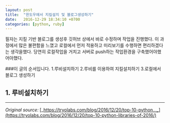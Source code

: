 ```yaml
---
layout: post
title:  "윈도우에서 지킬설치 및 블로그생성하기"
date:   2016-12-29 18:34:10 +0700
categories: [python, ruby]
---
```


필자는 지킬 기반 블로그를 생성후 깃허브 상에서 바로 수정하며 작업을 진행했다.
이 과정에서 많은 불편함을 느꼈고 로컬에서 먼저 적용하고 미리보기를 수행하면 편리하겠다는 생각을했다.
당연히 로컬작업을 거치고 서버로 push하는 작업환경을 구축했어야했어아했다.

###이 글의 순서입니다.
1.루비설치하기
2.루비를 이용하여 지킬설치하기
3.로컬에서 블로그 생성하기

## 1. 루비설치하기



----------------

_Original source:_ [_https://tryolabs.com/blog/2016/12/20/top-10-python..._](https://tryolabs.com/blog/2016/12/20/top-10-python-libraries-of-2016/)
